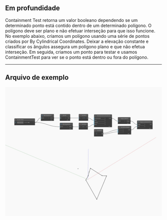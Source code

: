 ## Em profundidade
Containment Test retorna um valor booleano dependendo se um determinado ponto está contido dentro de um determinado polígono. O polígono deve ser plano e não efetuar interseção para que isso funcione. No exemplo abaixo, criamos um polígono usando uma série de pontos criados por By Cylindrical Coordinates. Deixar a elevação constante e classificar os ângulos assegura um polígono plano e que não efetua interseção. Em seguida, criamos um ponto para testar e usamos ContainmentTest para ver se o ponto está dentro ou fora do polígono.
___
## Arquivo de exemplo

![ContainmentTest](./Autodesk.DesignScript.Geometry.Polygon.ContainmentTest_img.jpg)

